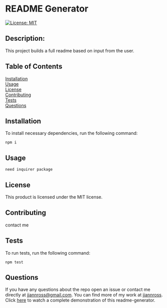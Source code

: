 # README Generator

[![License: MIT](https://img.shields.io/badge/License-MIT-yellow.svg)](https://opensource.org/licenses/MIT)

## Description:

This project builds a full readme based on input from the user.

## Table of Contents

[Installation](#Installation)  
[Usage](#Usage)  
[License](#License)  
[Contributing](#Contributing)  
[Tests](#Tests)  
[Questions](#Questions)

## Installation

To install necessary dependencies, run the following command:

```
npm i
```

## Usage

```
need inquirer package
```

## License

This product is licensed under the MIT license.

## Contributing

contact me

## Tests

To run tests, run the following command:

```
npm test
```

## Questions

If you have any questions about the repo open an issue or contact me directly at jjannross@gmail.com. You can find more of my work at [jjannross](http://github.com/jjannross/). Click [here](https://drive.google.com/file/d/1Aewm7N76U0gWsuE5oUKTJe22biyxYcJC/view) to watch a complete demonstration of this readme-generator.
